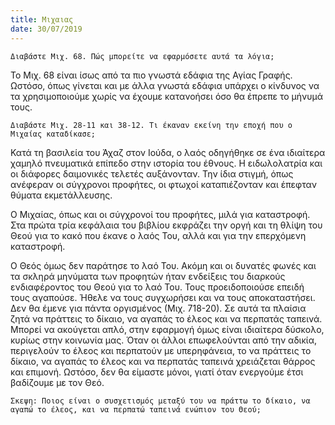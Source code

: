 ```yaml
---
title: Μιχαιας
date: 30/07/2019
---
```


`Διαβάστε Μιχ. 68. Πώς μπορείτε να εφαρμόσετε αυτά τα λόγια;`

Το Μιχ. 68 είναι ίσως από τα πιο γνωστά εδάφια της Αγίας Γραφής. Ωστόσο, όπως γίνεται και με άλλα γνωστά εδάφια υπάρχει ο κίνδυνος να τα χρησιμοποιούμε χωρίς να έχουμε κατανοήσει όσο θα έπρεπε το μήνυμά τους.

`Διαβάστε Μιχ. 28-11 και 38-12. Τι έκαναν εκείνη την εποχή που ο Μιχαίας καταδίκασε;`

Κατά τη βασιλεία του Άχαζ στον Ιούδα, ο λαός οδηγήθηκε σε ένα ιδιαίτερα χαμηλό πνευματικά επίπεδο στην ιστορία του έθνους. Η ειδωλολατρία και οι διάφορες δαιμονικές τελετές αυξάνονταν. Την ίδια στιγμή, όπως ανέφεραν οι σύγχρονοι προφήτες, οι φτωχοί καταπιέζονταν και έπεφταν θύματα εκμετάλλευσης. 

Ο Μιχαίας, όπως και οι σύγχρονοί του προφήτες, μιλά για καταστροφή. Στα πρώτα τρία κεφάλαια του βιβλίου εκφράζει την οργή και τη θλίψη του Θεού για το κακό που έκανε ο λαός Του, αλλά και για την επερχόμενη καταστροφή. 

Ο Θεός όμως δεν παράτησε το λαό Του. Ακόμη και οι δυνατές φωνές και τα σκληρά μηνύματα των προφητών ήταν ενδείξεις του διαρκούς ενδιαφέροντος του Θεού για το λαό Του. Τους προειδοποιούσε επειδή τους αγαπούσε. Ήθελε να τους συγχωρήσει και να τους αποκαταστήσει. Δεν θα έμενε για πάντα οργισμένος (Μιχ. 718-20). Σε αυτά τα πλαίσια ζητά να πράττεις το δίκαιο, να αγαπάς το έλεος και να περπατάς ταπεινά. Μπορεί να ακούγεται απλό, στην εφαρμογή όμως είναι ιδιαίτερα δύσκολο, κυρίως στην κοινωνία μας. Όταν οι άλλοι επωφελούνται από την αδικία, περιγελούν το έλεος και περπατούν με υπερηφάνεια, το να πράττεις το δίκαιο, να αγαπάς το έλεος και να περπατάς ταπεινά χρειάζεται θάρρος και επιμονή. Ωστόσο, δεν θα είμαστε μόνοι, γιατί όταν ενεργούμε έτσι βαδίζουμε με τον Θεό.

`Σκεψη: Ποιος είναι ο συσχετισμός μεταξύ του να πράττω το δίκαιο, να αγαπώ το έλεος, και να περπατώ ταπεινά ενώπιον του Θεού;`